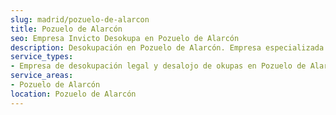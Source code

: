 ```yaml
---
slug: madrid/pozuelo-de-alarcon
title: Pozuelo de Alarcón
seo: Empresa Invicto Desokupa en Pozuelo de Alarcón
description: Desokupación en Pozuelo de Alarcón. Empresa especializada en okupas. Mediación legal y desalojo express. Presupuesto gratuito.
service_types:
- Empresa de desokupación legal y desalojo de okupas en Pozuelo de Alarcón
service_areas:
- Pozuelo de Alarcón
location: Pozuelo de Alarcón
---
```

